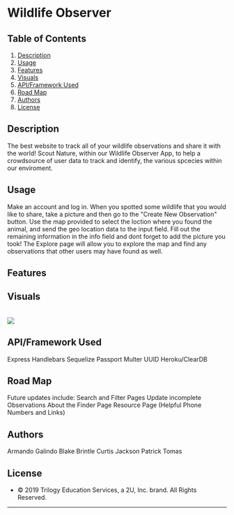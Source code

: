# Wildlife Observer

## Table of Contents
1. [ Description ](#desc)
2. [ Usage ](#usage)
3. [ Features ](#features)
4. [ Visuals ](#visuals)
5. [ API/Framework Used ](#used-apps)
6. [ Road Map ](#road-map)
7. [ Authors ](#authors)
8. [ License ](#lic)
    
<a name="desc"></a>
## Description
The best website to track all of your wildlife observations and share it with the world! Scout Nature, within our Wildlife Observer App, to help a crowdsource of user data to track and identify, the various spcecies within our enviroment.
    
<a name="usage"></a>
## Usage
Make an account and log in. 
When you spotted some wildlife that you would like to share, take a picture and then go to the "Create New Observation" button. Use the map provided to select the loction where you found the animal, and send the geo location data to the input field. Fill out the remaining information in the info field and dont forget to add the picture you took!
The Explore page will allow you to explore the map and find any observations that other users may have found as well.

<a name="features"></a>
## Features

<a name="visuals"></a>
## Visuals
<br>
<img src="/img/README_Images/HomePage.PNG">
<br>   

<a name="used-apps"></a>
## API/Framework Used
Express
Handlebars
Sequelize
Passport
Multer
UUID
Heroku/ClearDB


<a name="road-map"></a>
## Road Map
Future updates include:
Search and Filter Pages
Update incomplete Observations
About the Finder Page
Resource Page (Helpful Phone Numbers and Links)


<a name="authors"></a>
## Authors
Armando Galindo
Blake Brintle
Curtis Jackson
Patrick Tomas



<a name="lic"></a>
## License
* © 2019 Trilogy Education Services, a 2U, Inc. brand. All Rights Reserved.


- - -
